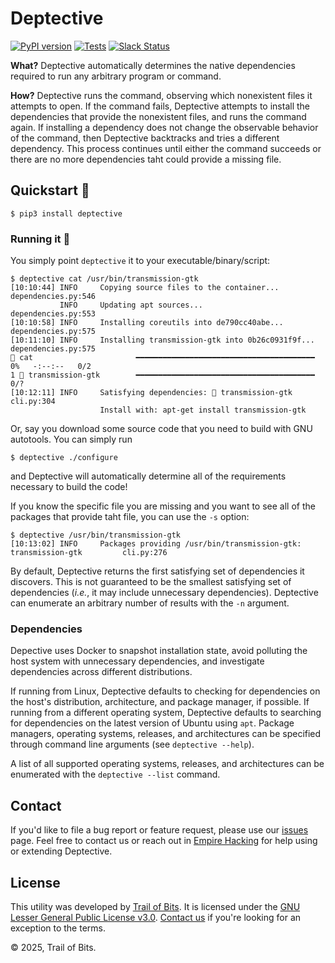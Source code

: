 # Deptective
[![PyPI version](https://badge.fury.io/py/deptective.svg)](https://badge.fury.io/py/deptective)
[![Tests](https://github.com/trailofbits/deptective/workflows/tests/badge.svg)](https://github.com/trailofbits/deptective/actions)
[![Slack Status](https://slack.empirehacking.nyc/badge.svg)](https://slack.empirehacking.nyc)

**What?** Deptective automatically determines the native dependencies required to run any arbitrary program or command.

**How?** Deptective runs the command, observing which nonexistent files it attempts to open. If the command fails,
Deptective attempts to install the dependencies that provide the nonexistent files, and runs the command again.
If installing a dependency does not change the observable behavior of the command, then Deptective backtracks and tries 
a different dependency. This process continues until either the command succeeds or there are no more dependencies taht 
could provide a missing file.

## Quickstart 🚀
```commandline
$ pip3 install deptective
```

### Running it 🏃
You simply point `deptective` it to your executable/binary/script:
```console
$ deptective cat /usr/bin/transmission-gtk
[10:10:44] INFO     Copying source files to the container...                      dependencies.py:546
           INFO     Updating apt sources...                                       dependencies.py:553
[10:10:58] INFO     Installing coreutils into de790cc40abe...                     dependencies.py:575
[10:11:10] INFO     Installing transmission-gtk into 0b26c0931f9f...              dependencies.py:575
🔎 cat                       ━━━━━━━━━━━━━━━━━━━━━━━━━━━━━━━━━━━━━━━━              0%   -:--:--   0/2
1 💾 transmission-gtk        ━━━━━━━━━━━━━━━━━━━━━━━━━━━━━━━━━━━━━━━━                             0/?
[10:12:11] INFO     Satisfying dependencies: 💾 transmission-gtk                           cli.py:304
                    Install with: apt-get install transmission-gtk
```

Or, say you download some source code that you need to build with GNU autotools. You can simply run
```console
$ deptective ./configure
```
and Deptective will automatically determine all of the requirements necessary to build the code!

If you know the specific file you are missing and you want to see all of the packages that provide taht file, you
can use the `-s` option:
```console
$ deptective /usr/bin/transmission-gtk
[10:13:02] INFO     Packages providing /usr/bin/transmission-gtk: transmission-gtk         cli.py:276
```

By default, Deptective returns the first satisfying set of dependencies it discovers. This is not guaranteed to be the 
smallest satisfying set of dependencies (*i.e.*, it may include unnecessary dependencies). Deptective can enumerate an 
arbitrary number of results with the `-n` argument.

### Dependencies

Depective uses Docker to snapshot installation state, avoid polluting the host system with unnecessary dependencies, and
investigate dependencies across different distributions.

If running from Linux, Deptective defaults to checking for dependencies on the host's distribution, architecture, and 
package manager, if possible. If running from a different operating system, Deptective defaults to searching for 
dependencies on the latest version of Ubuntu using `apt`. Package managers, operating systems, releases, and 
architectures can be specified through command line arguments (see `deptective --help`). 

A list of all supported operating systems, releases, and architectures can be enumerated with the `deptective --list` 
command.

## Contact

If you'd like to file a bug report or feature request, please use our
[issues](https://github.com/trailofbits/deptective/issues) page.
Feel free to contact us or reach out in
[Empire Hacking](https://slack.empirehacking.nyc/) for help using or extending Deptective.

## License

This utility was developed by [Trail of Bits](https://www.trailofbits.com/).
It is licensed under the [GNU Lesser General Public License v3.0](LICENSE).
[Contact us](mailto:opensource@trailofbits.com) if you're looking for an
exception to the terms.

© 2025, Trail of Bits.
